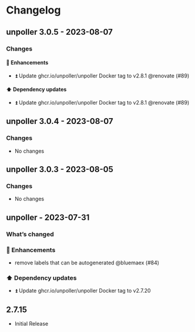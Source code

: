 # Changelog

## unpoller 3.0.5 - 2023-08-07

### Changes

#### 🚀 Enhancements

- ⏫ Update ghcr.io/unpoller/unpoller Docker tag to v2.8.1 @renovate (#89)

#### ⬆️ Dependency updates

- ⏫ Update ghcr.io/unpoller/unpoller Docker tag to v2.8.1 @renovate (#89)

## unpoller 3.0.4 - 2023-08-07

### Changes

- No changes

## unpoller 3.0.3 - 2023-08-05

### Changes

- No changes

## unpoller - 2023-07-31

### What’s changed

### 🚀 Enhancements

- remove labels that can be autogenerated @bluemaex (#84)

### ⬆️ Dependency updates

- ⏫ Update ghcr.io/unpoller/unpoller Docker tag to v2.7.20

## 2.7.15

- Initial Release
